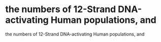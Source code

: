 # the numbers of 12-Strand DNA-activating Human populations, and

the numbers of 12-Strand DNA-activating Human populations, and
